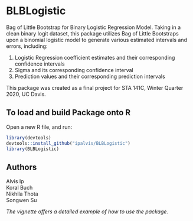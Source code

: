 # BLBLogistic
Bag of Little Bootstrap for Binary Logistic Regression Model. Taking in a clean binary logit dataset, this package utilizes Bag of Little Bootstraps upon a binomial logistic model to generate various estimated intervals and errors, including:

1) Logistic Regression coefficient estimates and their corresponding confidence intervals
2) Sigma and its corresponding confidence interval
3) Prediction values and their corresponding prediction intervals

This package was created as a final project for STA 141C, Winter Quarter 2020, UC Davis.

## To load and build Package onto R
Open a new R file, and run:
```r
library(devtools)
devtools::install_github("ipalvis/BLBLogistic")
library(BLBLogistic)
```
## Authors
Alvis Ip  
Koral Buch  
Nikhila Thota  
Songwen Su

_The vignette offers a detailed example of how to use the package._
